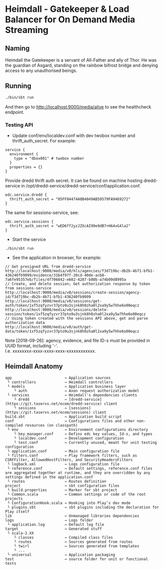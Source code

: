 # Heimdall - Gatekeeper &amp; Load Balancer for On Demand Media Streaming

## Naming
Heimdall the Gatekeeper is a servant of All-Father and ally of Thor. He was the guardian of Asgard, standing on the rainbow bifrost bridge and denying access to any unauthorised beings.

## Running

```bash
./bin/sbt run
```

And then go to <http://localhost:9000/media/alive> to see the healthcheck endpoint.

### Testing API
* Update conf/env/localdev.conf with dev twobox number and thrift_auth_secret. For example:
```
service {
  environment {
    type = "dbox001" # twobox number
  }
  properties = {}
}
```
Provide dredd thrift auth secret.
It can be found on machine hosting dredd-service in /opt/dredd-service/dredd-service/conf/application.conf.
```
edc.service.dredd {
  thrift_auth_secret = "05FF04474A8B4049AB59579FA9469272"
}
```
The same for sessions-service, see:
```
edc.service.sessions {
  thrift_auth_secret = "wED6ff2yzJZXcAI99e9dB7+H64vG4la2"
}
```
* Start the service
```
./bin/sbt run
```

* See the application in browser, for example:
```
// Get presigned URL from dredd-service
http://localhost:9000/media/v0/hls/agencies/f3d719bc-db2b-4b71-bfb1-436240fb9099/evidence/31b4f97f-20cd-40de-acb8-7a6fe95357eb/files/4f706842-e602-4287-b80b-a74b09d8995a
// Create, and delete session; Get authorization response by token from sessions-service
http://localhost:9000/media/v0/sessions/create-session/agency-id/f3d719bc-db2b-4b71-bfb1-436240fb9099
http://localhost:9000/media/v0/sessions/get-auth/token/1xf5zqfyzvr37pto9u3sjnk8h0zha0l2xa9y5w7hhe6o00eqcz
http://localhost:9000/media/v0/sessions/delete-session/token/1xf5zqfyzvr37pto9u3sjnk8h0zha0l2xa9y5w7hhe6o00eqcz
// Using token created with the sessions API above, get and parse authorization data
http://localhost:9000/media/v0/auth/get-data/token/1xf5zqfyzvr37pto9u3sjnk8h0zha0l2xa9y5w7hhe6o00eqcz
```
Note [2018-09-26]: agency, evidence, and file ID-s must be provided in UUID format, including '-'.<br/>
I.e. xxxxxxxx-xxxx-xxxx-xxxx-xxxxxxxxxxxx.

## Heimdall Anatomy
```
app                        → Application sources
 └ controllers             → Heimdall controllers
 └ models                  → Application business layer
    └ auth                 → Axon request authorization model
 └ services                → Heimdall's dependencies clients 
    └ dredd                → [dredd-service](https://git.taservs.net/ecom/dredd-service) client 
    └ sessions             → [sessions](https://git.taservs.net/ecom/sessions) client 
build.sbt                  → Application build script
conf                       → Configurations files and other non-compiled resources (on classpath)
 └ env                     → Environment configurations directory
    └ key_manager.conf     → Defins edc key values, Id-s, and types
    └ localdev.conf        → Development configuration
    └ test.conf            → Currently unused, meant for unit testing configuration
 └ application.conf        → Main configuration file
 └ filters.conf            → Play framework filters, such as CSRFFilter, AllowedHostFilters, and SecurityHeadersFilters
 └ logback.xml             → Logs configuration file
 └ reference.conf          → Default settings, reference.conf files are aggregated together at runtime, and they are overridden by any settings defined in the application.conf
 └ routes                  → Routes definition
project                    → sbt configuration files
 └ build.properties        → Marker for sbt project
 └ Common.scala            → Common settings or code of the root projects
 └ ConfigurationHook.scala → Hooking into Play’s dev mode
 └ plugins.sbt             → sbt plugins including the declaration for Play itself
lib                        → Unmanaged libraries dependencies
logs                       → Logs folder
 └ application.log         → Default log file
target                     → Generated stuff
 └ scala-2.XX
    └ classes              → Compiled class files
    └ routes               → Sources generated from routes
    └ twirl                → Sources generated from templates
    └ ...
 └ universal               → Application packaging
test                       → source folder for unit or functional tests
```

